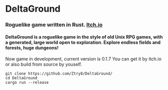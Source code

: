 # DeltaGround
### Roguelike game written in Rust. [Itch.io](https://xtry15.itch.io/deltaground)

#### DeltaGround is a roguelike game in the style of old Unix RPG games, with a generated, large world open to exploration. Explore endless fields and forests, huge dungeons! 

Now game in development, current version is 0.1.7
You can get it by itch.io or also build from source by youself.
```
git clone https://github.com/Ztry8/DeltaGround/
cd DeltaGround
cargo run --release
```
